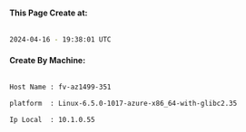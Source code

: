 
   
#### This Page Create at:

```bash

2024-04-16 - 19:38:01 UTC

```

#### Create By Machine:

```bash

Host Name : fv-az1499-351

platform  : Linux-6.5.0-1017-azure-x86_64-with-glibc2.35

Ip Local  : 10.1.0.55

```

